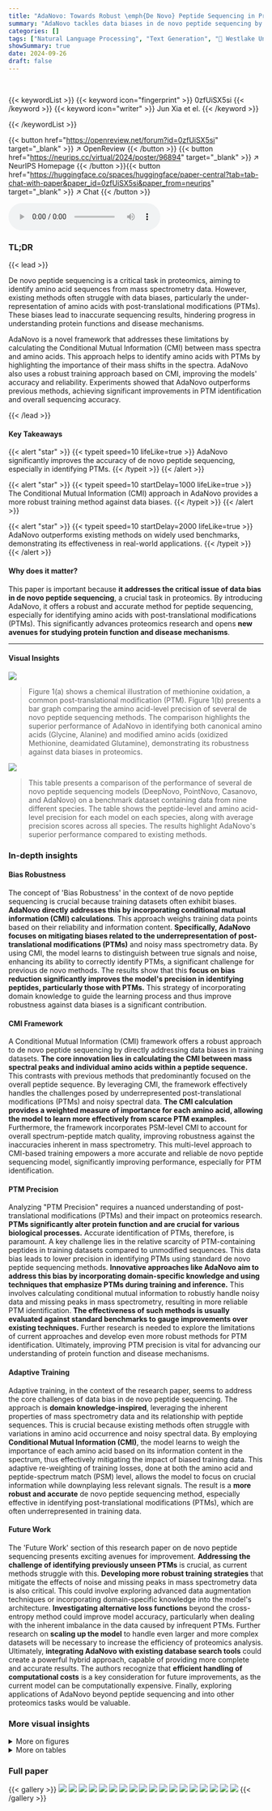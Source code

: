 ```yaml
---
title: "AdaNovo: Towards Robust \emph{De Novo} Peptide Sequencing in Proteomics against Data Biases"
summary: "AdaNovo tackles data biases in de novo peptide sequencing by using Conditional Mutual Information, significantly improving PTM identification and overall accuracy."
categories: []
tags: ["Natural Language Processing", "Text Generation", "🏢 Westlake University",]
showSummary: true
date: 2024-09-26
draft: false
---
```


<br>

{{< keywordList >}}
{{< keyword icon="fingerprint" >}} 0zfUiSX5si {{< /keyword >}}
{{< keyword icon="writer" >}} Jun Xia et el. {{< /keyword >}}
 
{{< /keywordList >}}

{{< button href="https://openreview.net/forum?id=0zfUiSX5si" target="_blank" >}}
↗ OpenReview
{{< /button >}}
{{< button href="https://neurips.cc/virtual/2024/poster/96894" target="_blank" >}}
↗ NeurIPS Homepage
{{< /button >}}{{< button href="https://huggingface.co/spaces/huggingface/paper-central?tab=tab-chat-with-paper&paper_id=0zfUiSX5si&paper_from=neurips" target="_blank" >}}
↗ Chat
{{< /button >}}



<audio controls>
    <source src="https://ai-paper-reviewer.com/0zfUiSX5si/podcast.wav" type="audio/wav">
    Your browser does not support the audio element.
</audio>


### TL;DR


{{< lead >}}

De novo peptide sequencing is a critical task in proteomics, aiming to identify amino acid sequences from mass spectrometry data. However, existing methods often struggle with data biases, particularly the under-representation of amino acids with post-translational modifications (PTMs). These biases lead to inaccurate sequencing results, hindering progress in understanding protein functions and disease mechanisms.



AdaNovo is a novel framework that addresses these limitations by calculating the Conditional Mutual Information (CMI) between mass spectra and amino acids. This approach helps to identify amino acids with PTMs by highlighting the importance of their mass shifts in the spectra. AdaNovo also uses a robust training approach based on CMI, improving the models' accuracy and reliability. Experiments showed that AdaNovo outperforms previous methods, achieving significant improvements in PTM identification and overall sequencing accuracy.

{{< /lead >}}


#### Key Takeaways

{{< alert "star" >}}
{{< typeit speed=10 lifeLike=true >}} AdaNovo significantly improves the accuracy of de novo peptide sequencing, especially in identifying PTMs. {{< /typeit >}}
{{< /alert >}}

{{< alert "star" >}}
{{< typeit speed=10 startDelay=1000 lifeLike=true >}} The Conditional Mutual Information (CMI) approach in AdaNovo provides a more robust training method against data biases. {{< /typeit >}}
{{< /alert >}}

{{< alert "star" >}}
{{< typeit speed=10 startDelay=2000 lifeLike=true >}} AdaNovo outperforms existing methods on widely used benchmarks, demonstrating its effectiveness in real-world applications. {{< /typeit >}}
{{< /alert >}}

#### Why does it matter?
This paper is important because **it addresses the critical issue of data bias in de novo peptide sequencing**, a crucial task in proteomics.  By introducing AdaNovo, it offers a robust and accurate method for peptide sequencing, especially for identifying amino acids with post-translational modifications (PTMs).  This significantly advances proteomics research and opens **new avenues for studying protein function and disease mechanisms**.

------
#### Visual Insights



![](https://ai-paper-reviewer.com/0zfUiSX5si/figures_1_1.jpg)

> Figure 1(a) shows a chemical illustration of methionine oxidation, a common post-translational modification (PTM). Figure 1(b) presents a bar graph comparing the amino acid-level precision of several de novo peptide sequencing methods.  The comparison highlights the superior performance of AdaNovo in identifying both canonical amino acids (Glycine, Alanine) and modified amino acids (oxidized Methionine, deamidated Glutamine), demonstrating its robustness against data biases in proteomics.





![](https://ai-paper-reviewer.com/0zfUiSX5si/tables_6_1.jpg)

> This table presents a comparison of the performance of several de novo peptide sequencing models (DeepNovo, PointNovo, Casanovo, and AdaNovo) on a benchmark dataset containing data from nine different species.  The table shows the peptide-level and amino acid-level precision for each model on each species, along with average precision scores across all species.  The results highlight AdaNovo's superior performance compared to existing methods.





### In-depth insights


#### Bias Robustness
The concept of 'Bias Robustness' in the context of de novo peptide sequencing is crucial because training datasets often exhibit biases.  **AdaNovo directly addresses this by incorporating conditional mutual information (CMI) calculations**. This approach weighs training data points based on their reliability and information content.  **Specifically, AdaNovo focuses on mitigating biases related to the underrepresentation of post-translational modifications (PTMs)** and noisy mass spectrometry data. By using CMI, the model learns to distinguish between true signals and noise, enhancing its ability to correctly identify PTMs, a significant challenge for previous de novo methods. The results show that this **focus on bias reduction significantly improves the model's precision in identifying peptides, particularly those with PTMs.**  This strategy of incorporating domain knowledge to guide the learning process and thus improve robustness against data biases is a significant contribution.

#### CMI Framework
A Conditional Mutual Information (CMI) framework offers a robust approach to de novo peptide sequencing by directly addressing data biases in training datasets.  **The core innovation lies in calculating the CMI between mass spectral peaks and individual amino acids within a peptide sequence.** This contrasts with previous methods that predominantly focused on the overall peptide sequence. By leveraging CMI, the framework effectively handles the challenges posed by underrepresented post-translational modifications (PTMs) and noisy spectral data.  **The CMI calculation provides a weighted measure of importance for each amino acid, allowing the model to learn more effectively from scarce PTM examples.**  Furthermore, the framework incorporates PSM-level CMI to account for overall spectrum-peptide match quality, improving robustness against the inaccuracies inherent in mass spectrometry. This multi-level approach to CMI-based training empowers a more accurate and reliable de novo peptide sequencing model, significantly improving performance, especially for PTM identification.

#### PTM Precision
Analyzing "PTM Precision" requires a nuanced understanding of post-translational modifications (PTMs) and their impact on proteomics research.  **PTMs significantly alter protein function and are crucial for various biological processes.**  Accurate identification of PTMs, therefore, is paramount.  A key challenge lies in the relative scarcity of PTM-containing peptides in training datasets compared to unmodified sequences. This data bias leads to lower precision in identifying PTMs using standard de novo peptide sequencing methods.   **Innovative approaches like AdaNovo aim to address this bias by incorporating domain-specific knowledge and using techniques that emphasize PTMs during training and inference.**  This involves calculating conditional mutual information to robustly handle noisy data and missing peaks in mass spectrometry, resulting in more reliable PTM identification.  **The effectiveness of such methods is usually evaluated against standard benchmarks to gauge improvements over existing techniques.**  Further research is needed to explore the limitations of current approaches and develop even more robust methods for PTM identification.  Ultimately, improving PTM precision is vital for advancing our understanding of protein function and disease mechanisms.

#### Adaptive Training
Adaptive training, in the context of the research paper, seems to address the core challenges of data bias in de novo peptide sequencing.  The approach is **domain knowledge-inspired**, leveraging the inherent properties of mass spectrometry data and its relationship with peptide sequences.  This is crucial because existing methods often struggle with variations in amino acid occurrence and noisy spectral data. By employing **Conditional Mutual Information (CMI)**, the model learns to weigh the importance of each amino acid based on its information content in the spectrum, thus effectively mitigating the impact of biased training data. This adaptive re-weighting of training losses, done at both the amino acid and peptide-spectrum match (PSM) level, allows the model to focus on crucial information while downplaying less relevant signals. The result is a **more robust and accurate** de novo peptide sequencing method, especially effective in identifying post-translational modifications (PTMs), which are often underrepresented in training data.

#### Future Work
The 'Future Work' section of this research paper on de novo peptide sequencing presents exciting avenues for improvement.  **Addressing the challenge of identifying previously unseen PTMs** is crucial, as current methods struggle with this.  **Developing more robust training strategies** that mitigate the effects of noise and missing peaks in mass spectrometry data is also critical. This could involve exploring advanced data augmentation techniques or incorporating domain-specific knowledge into the model's architecture.  **Investigating alternative loss functions** beyond the cross-entropy method could improve model accuracy, particularly when dealing with the inherent imbalance in the data caused by infrequent PTMs.  Further research on **scaling up the model** to handle even larger and more complex datasets will be necessary to increase the efficiency of proteomics analysis.  Ultimately, **integrating AdaNovo with existing database search tools** could create a powerful hybrid approach, capable of providing more complete and accurate results.  The authors recognize that **efficient handling of computational costs** is a key consideration for future improvements, as the current model can be computationally expensive.  Finally, exploring applications of AdaNovo beyond peptide sequencing and into other proteomics tasks would be valuable.


### More visual insights

<details>
<summary>More on figures
</summary>


![](https://ai-paper-reviewer.com/0zfUiSX5si/figures_2_1.jpg)

> This figure illustrates the workflow of shotgun proteomics, focusing on peptide sequencing.  It starts with biological samples that are enzymatically digested into a mixture of peptides.  These peptides are then analyzed using tandem mass spectrometry which produces two types of spectra: MS1 (precursor ion information) and MS2 (fragment ion information). The core challenge is peptide sequencing where the goal is to accurately predict the amino acid sequence of the peptide based on the MS2 spectrum.  The figure highlights the MS2 spectrum with signal peaks in blue and noisy peaks in grey, along with the resulting predicted peptide sequence (ATASPPRQK).


![](https://ai-paper-reviewer.com/0zfUiSX5si/figures_3_1.jpg)

> This figure shows the schematic of the AdaNovo framework, illustrating how mass spectrum encoder, two peptide decoders, conditional mutual information (CMI) calculations, and re-weighting strategies work together to improve peptide sequencing. The MS encoder processes mass spectrum peaks (x) and precursor (z) to generate features.  Two peptide decoders (#1 and #2) are used; Decoder #1 predicts amino acid probabilities (p(yj|x, z, y<j)), and Decoder #2 predicts probabilities based on the previous amino acids (p(yj|y<j)). The CMI between the spectrum and amino acids is computed (I(x, z; yj|y<j)) and used for re-weighting. PSM-level mutual information is used (I(x,z;y)) for another level of re-weighting, combining to give the adaptive loss (L_Ada).


![](https://ai-paper-reviewer.com/0zfUiSX5si/figures_6_1.jpg)

> This figure compares the performance of four different de novo peptide sequencing models (DeepNovo, PointNovo, Casanovo, and AdaNovo) in identifying Post-Translational Modifications (PTMs).  The bar chart displays the PTM-level precision for each model across nine different species datasets (Mouse, Human, Yeast, M. mazei, Honeybee, Tomato, Rice bean, Bacillus, and Clam bacteria).  AdaNovo consistently outperforms the other models in most species, demonstrating its improved ability to identify PTMs.


![](https://ai-paper-reviewer.com/0zfUiSX5si/figures_8_1.jpg)

> This figure shows the effects of hyperparameters s1 and s2 on the performance of AdaNovo model.  Hyperparameter s1 controls the effect of amino acid-level adaptive training, and s2 controls the effect of PSM-level adaptive training. The plots show peptide-level and amino acid-level precision for different combinations of s1 and s2 values on the human dataset.  The results demonstrate that the optimal values of s1 and s2 significantly influence the model's performance and that the optimal settings may differ depending on the metric used (peptide-level vs. amino acid-level).


</details>




<details>
<summary>More on tables
</summary>


![](https://ai-paper-reviewer.com/0zfUiSX5si/tables_7_1.jpg)
> This table presents the ablation study results on the Human dataset, showing the impact of removing either the amino acid-level or the peptide-level training objectives from the AdaNovo model.  It compares the performance of the full AdaNovo model against versions without the amino acid-level objective and without the peptide-level objective. The metrics used are amino acid precision (AA. Prec.), peptide precision (Peptide Prec.), and PTM precision (PTM Prec.).  The results demonstrate the importance of both training strategies for achieving optimal performance.

![](https://ai-paper-reviewer.com/0zfUiSX5si/tables_7_2.jpg)
> This table presents the performance of different models on a mass spectrum dataset with added synthetic noise.  The models compared are Casanovo, AdaNovo without the PSM-level objective, AdaNovo without the AA-level objective, and AdaNovo (the full model).  The results, specifically amino acid precision (AA. Prec.) and peptide precision (Peptide Prec.), are shown for each model, demonstrating the impact of the noise and the different components of the AdaNovo model on performance. The test dataset used was Clam bacteria.

![](https://ai-paper-reviewer.com/0zfUiSX5si/tables_7_3.jpg)
> This table compares AdaNovo with other methods for identifying amino acids with Post-Translational Modifications (PTMs).  It shows the amino acid precision, peptide precision, and PTM precision for Casanovo, Casanovo with re-weighting (upsampling), Casanovo with focal loss, AdaNovo without the PSM-level objective, and AdaNovo. The results are based on using the yeast dataset.

![](https://ai-paper-reviewer.com/0zfUiSX5si/tables_8_1.jpg)
> This table compares the computational cost (number of parameters, training time, and inference time) of AdaNovo with Casanovo.  AdaNovo, while more accurate, requires slightly more parameters and training time but maintains a similar inference speed to Casanovo.

</details>




### Full paper

{{< gallery >}}
<img src="https://ai-paper-reviewer.com/0zfUiSX5si/1.png" class="grid-w50 md:grid-w33 xl:grid-w25" />
<img src="https://ai-paper-reviewer.com/0zfUiSX5si/2.png" class="grid-w50 md:grid-w33 xl:grid-w25" />
<img src="https://ai-paper-reviewer.com/0zfUiSX5si/3.png" class="grid-w50 md:grid-w33 xl:grid-w25" />
<img src="https://ai-paper-reviewer.com/0zfUiSX5si/4.png" class="grid-w50 md:grid-w33 xl:grid-w25" />
<img src="https://ai-paper-reviewer.com/0zfUiSX5si/5.png" class="grid-w50 md:grid-w33 xl:grid-w25" />
<img src="https://ai-paper-reviewer.com/0zfUiSX5si/6.png" class="grid-w50 md:grid-w33 xl:grid-w25" />
<img src="https://ai-paper-reviewer.com/0zfUiSX5si/7.png" class="grid-w50 md:grid-w33 xl:grid-w25" />
<img src="https://ai-paper-reviewer.com/0zfUiSX5si/8.png" class="grid-w50 md:grid-w33 xl:grid-w25" />
<img src="https://ai-paper-reviewer.com/0zfUiSX5si/9.png" class="grid-w50 md:grid-w33 xl:grid-w25" />
<img src="https://ai-paper-reviewer.com/0zfUiSX5si/10.png" class="grid-w50 md:grid-w33 xl:grid-w25" />
<img src="https://ai-paper-reviewer.com/0zfUiSX5si/11.png" class="grid-w50 md:grid-w33 xl:grid-w25" />
<img src="https://ai-paper-reviewer.com/0zfUiSX5si/12.png" class="grid-w50 md:grid-w33 xl:grid-w25" />
<img src="https://ai-paper-reviewer.com/0zfUiSX5si/13.png" class="grid-w50 md:grid-w33 xl:grid-w25" />
<img src="https://ai-paper-reviewer.com/0zfUiSX5si/14.png" class="grid-w50 md:grid-w33 xl:grid-w25" />
<img src="https://ai-paper-reviewer.com/0zfUiSX5si/15.png" class="grid-w50 md:grid-w33 xl:grid-w25" />
<img src="https://ai-paper-reviewer.com/0zfUiSX5si/16.png" class="grid-w50 md:grid-w33 xl:grid-w25" />
<img src="https://ai-paper-reviewer.com/0zfUiSX5si/17.png" class="grid-w50 md:grid-w33 xl:grid-w25" />
<img src="https://ai-paper-reviewer.com/0zfUiSX5si/18.png" class="grid-w50 md:grid-w33 xl:grid-w25" />
{{< /gallery >}}